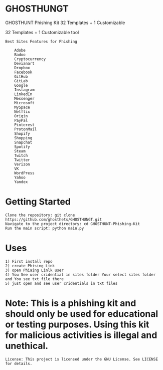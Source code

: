 # GHOSTHUNGT
GHOSTHUNT Phishing Kit 32 Templates + 1 Customizable

32 Templates + 1 Customizable tool

```
Best Sites Features for Phishing

    Adobe
    Badoo
    Cryptocurrency
    Devianart
    Dropbox
    Facebook
    GitHub
    GitLab
    Google
    Instagram
    LinkedIn
    Messenger
    Microsoft
    MySpace
    Netflix
    Origin
    PayPal
    Pinterest
    ProtonMail
    Shopify
    Shopping
    Snapchat
    Spotify
    Steam
    Twitch
    Twitter
    Verizon
    VK
    WordPress
    Yahoo
    Yandex
```
# Getting Started

    Clone the repository: git clone https://github.com/ghosthets/GHOSTHUNGT.git
    Navigate to the project directory: cd GHOSTHUNT-Phishing-Kit
    Run the main script: python main.py
    
    
# Uses
```
1) First install repo
2) create Phising Link
3) open Phiaing Linlk user
4) You See user cridential in sites folder Your select sites folder and You see txt file there
5) just open and see user cridentials in txt files

```



# Note: This is a phishing kit and should only be used for educational or testing purposes. Using this kit for malicious activities is illegal and unethical.

```License: This project is licensed under the GNU License. See LICENSE for details.```
